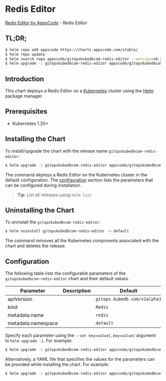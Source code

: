 # Redis Editor

[Redis Editor by AppsCode](https://appscode.com) - Redis Editor

## TL;DR;

```bash
$ helm repo add appscode https://charts.appscode.com/stable/
$ helm repo update
$ helm search repo appscode/gitopskubedbcom-redis-editor --version=v0.21.0
$ helm upgrade -i gitopskubedbcom-redis-editor appscode/gitopskubedbcom-redis-editor -n default --create-namespace --version=v0.21.0
```

## Introduction

This chart deploys a Redis Editor on a [Kubernetes](http://kubernetes.io) cluster using the [Helm](https://helm.sh) package manager.

## Prerequisites

- Kubernetes 1.20+

## Installing the Chart

To install/upgrade the chart with the release name `gitopskubedbcom-redis-editor`:

```bash
$ helm upgrade -i gitopskubedbcom-redis-editor appscode/gitopskubedbcom-redis-editor -n default --create-namespace --version=v0.21.0
```

The command deploys a Redis Editor on the Kubernetes cluster in the default configuration. The [configuration](#configuration) section lists the parameters that can be configured during installation.

> **Tip**: List all releases using `helm list`

## Uninstalling the Chart

To uninstall the `gitopskubedbcom-redis-editor`:

```bash
$ helm uninstall gitopskubedbcom-redis-editor -n default
```

The command removes all the Kubernetes components associated with the chart and deletes the release.

## Configuration

The following table lists the configurable parameters of the `gitopskubedbcom-redis-editor` chart and their default values.

|     Parameter      | Description |                 Default                 |
|--------------------|-------------|-----------------------------------------|
| apiVersion         |             | <code>gitops.kubedb.com/v1alpha1</code> |
| kind               |             | <code>Redis</code>                      |
| metadata.name      |             | <code>redis</code>                      |
| metadata.namespace |             | <code>default</code>                    |


Specify each parameter using the `--set key=value[,key=value]` argument to `helm upgrade -i`. For example:

```bash
$ helm upgrade -i gitopskubedbcom-redis-editor appscode/gitopskubedbcom-redis-editor -n default --create-namespace --version=v0.21.0 --set apiVersion=gitops.kubedb.com/v1alpha1
```

Alternatively, a YAML file that specifies the values for the parameters can be provided while
installing the chart. For example:

```bash
$ helm upgrade -i gitopskubedbcom-redis-editor appscode/gitopskubedbcom-redis-editor -n default --create-namespace --version=v0.21.0 --values values.yaml
```
